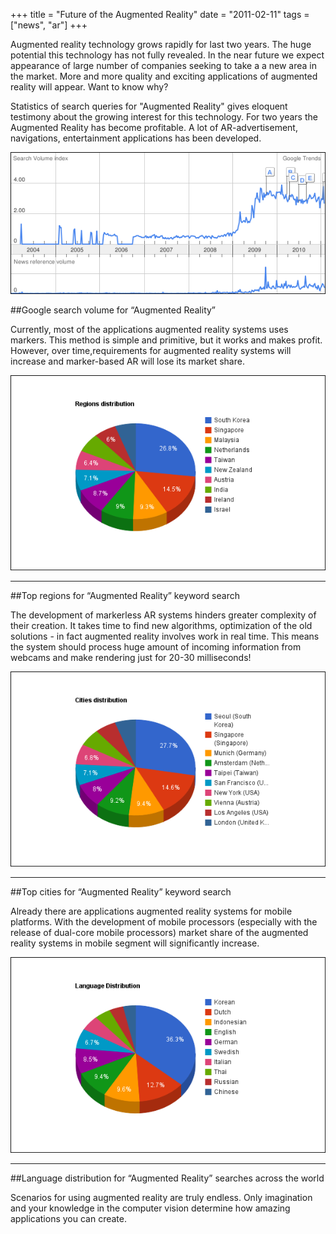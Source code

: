 +++
title = "Future of the Augmented Reality"
date = "2011-02-11"
tags =  ["news", "ar"]
+++

Augmented reality technology grows rapidly for last two years. The huge potential this technology has not fully revealed. In the near future we expect appearance of large number of companies seeking to take a a new area in the market. More and more quality and exciting applications of augmented reality will appear. Want to know why? 

<span class="more"></span>

Statistics of search queries for "Augmented Reality" gives eloquent testimony about the growing interest for this technology. For two years the Augmented Reality has become profitable. A lot of AR-advertisement, navigations, entertainment applications has been developed. 

![viz][2] 


##Google search volume for “Augmented Reality”

Currently, most of the applications augmented reality systems uses markers. This method is simple and primitive, but it works and makes profit. However, over time,requirements for augmented reality systems will increase and marker-based AR will lose its market share. 

![regions_distribution][3] 

<hr>
##Top regions for “Augmented Reality” keyword search

The development of markerless AR systems hinders greater complexity of their creation. It takes time to find new algorithms, optimization of the old solutions - in fact augmented reality involves work in real time. This means the system should process huge amount of incoming information from webcams and make rendering just for 20-30 milliseconds! 

![cities_distribution][4] 

<hr>
##Top cities for “Augmented Reality” keyword search

Already there are applications augmented reality systems for mobile platforms. With the development of mobile processors (especially with the release of dual-core mobile processors) market share of the augmented reality systems in mobile segment will significantly increase. 

![language_distribution][5] 

<hr>
##Language distribution for “Augmented Reality” searches across the world

Scenarios for using augmented reality are truly endless. Only imagination and your knowledge in the computer vision determine how amazing applications you can create. 

   [2]: viz_thumb.png (viz)
   [3]: regions_distribution_thumb.png (regions_distribution)
   [4]: cities_distribution_thumb.png (cities_distribution)
   [5]: language_distribution_thumb.png (language_distribution)